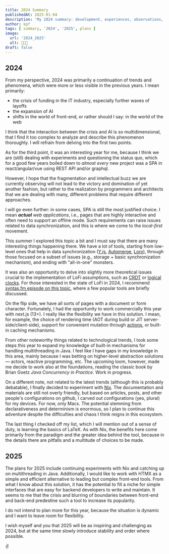 ```yaml
---
title: 2024 Summary
publishedAt: 2025-01-04
description: 'My 2024 summary: development, experiences, observations, and plans for 2025.'
author: kpf
tags: [ summary, '2024', '2025', plans ]
image:
  url: '2024_2025'
  alt: 🍾🍾🍾
draft: false
---
```


## 2024

From my perspective, 2024 was primarily a continuation of trends and phenomena,
which were more or less visible in the previous years.
I mean primarily:

- the crisis of funding in the IT industry, especially further waves of layoffs
- the expansion of AI
- shifts in the world of front-end, or rather should I say: in the world of the web

I think that the interaction between the crisis and AI is so multidimensional,
that I find it too complex to analyze and describe this phenomenon thoroughly.
I will refrain from delving into the first two points.

As for the third point, it was an interesting year for me,
because I think we are (still) dealing with experiments and questioning the status quo,
which for a good few years boiled down to _almost every_ new project was a SPA in react/angular/vue using REST API and/or graphql.

However, I hope that the fragmentation and intellectual buzz
we are currently observing will not lead to the victory and domination of yet another fashion,
but rather to the realization by programmers and architects that we are dealing with many, different problems that require
different approaches.

I will go even further: in some cases, SPA is still the most justified choice.
I mean ***actual*** _web applications_, i.e., pages that are highly interactive and often need to support an offline mode.
Such requirements can raise issues related to data synchronization, and this is where we come to the _local-first_ movement.

This summer I explored this topic a bit and I must say that there are many interesting things happening there.
We have a lot of tools, starting from low-level ones that help in data synchronization
([Y.js](https://yjs.dev/),
[Automerge](https://automerge.org/),
[Loro](https://loro.dev/)),
through those focused on a subset of issues (e.g., storage + basic synchronization mechanism),
and ending with "all-in-one" monsters.

It was also an opportunity to delve into slightly more theoretical issues crucial to the implementation of LoFi assumptions,
such as [CRDT](https://en.wikipedia.org/wiki/Conflict-free_replicated_data_type)
or [logical clocks](https://en.wikipedia.org/wiki/Logical_clock).
For those interested in the state of LoFi in 2024, I recommend [syntax.fm episode on this topic](https://www.youtube.com/watch?v=aKaSOVzquqA),
where a few popular tools are briefly discussed.


On the flip side, we have all sorts of pages with a document or form character.
Fortunately, I had the opportunity to work commercially this year with next.js (13+).
I really like the flexibility we have in this solution.
I mean, for example, the choice of rendering time (AOT during build or JIT server-side/client-side),
support for convenient mutation through
[actions](https://nextjs.org/docs/app/building-your-application/data-fetching/server-actions-and-mutations),
or built-in caching mechanisms.

From other noteworthy things related to technological trends,
I took some steps this year to expand my knowledge of built-in mechanisms for handling multithreading in Java.
I feel like I have gaps in my knowledge in this area, mainly because I was betting on higher-level abstraction solutions —
actors, reactive programming, etc.
The upcoming loom, however, made me decide to work also at the foundations, reading the classic book by Brian Goetz
_Java Concurrency in Practice_. Work in progress.

On a different note, not related to the latest trends (although this is probably debatable),
I finally decided to experiment with [Nix](https://nixos.org/).
The documentation and materials are still not overly friendly,
but based on articles, posts, and other people's configurations
on github, I carved out configurations (yes, plural) for my devices.
For now, only Macs.
The potential stemming from declarativeness and determinism is enormous,
so I plan to continue this adventure despite the difficulties and chaos I think reigns in this ecosystem.

The last thing I checked off my list, which I will mention out of a sense of duty, is learning the basics of LaTeX.
As with Nix, the benefits here come primarily from the paradigm and the greater idea behind the tool,
because in the details there are pitfalls and a multitude of choices to be made.

## 2025

The plans for 2025 include continuing experiments with Nix and catching up on multithreading in Java.
Additionally, I would like to work with HTMX as a simple and efficient alternative to leading but complex front-end tools.
From what I know about this solution, 
it has the potential to fill a niche for simple interfaces that are easy for backend developers to write and maintain.
It seems to me that the crisis and blurring of boundaries between front-end and back-end predestine such a tool to increase its popularity.

I do not intend to plan more for this year, because the situation is dynamic and I want to leave room for flexibility.

I wish myself and you that 2025 will be as inspiring and challenging as 2024,
but at the same time slowly introduce stability and order where possible.

✌️
